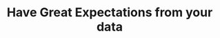 ---
title: Have Great Expectations from your data
title-cs: 
category: data-analytics-engineering
tags: [idea, testing]
season: autumn
dates: [02 Mar 2021, 02 Mar 2021]
sources: https://greatexpectations.io/, https://github.com/calogica/dbt-expectations
---